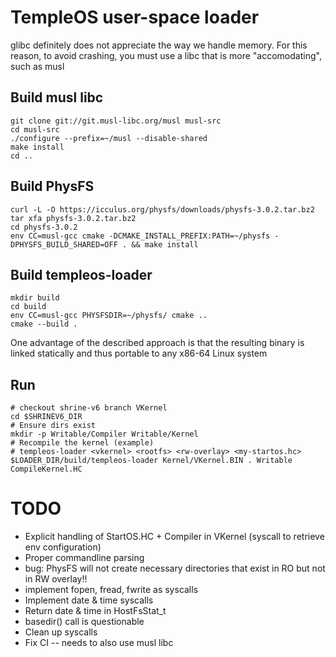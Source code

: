 # TempleOS user-space loader

glibc definitely does not appreciate the way we handle memory.
For this reason, to avoid crashing, you must use a libc that is more "accomodating", such as musl

## Build musl libc

    git clone git://git.musl-libc.org/musl musl-src
    cd musl-src
    ./configure --prefix=~/musl --disable-shared
    make install
    cd ..

## Build PhysFS

    curl -L -O https://icculus.org/physfs/downloads/physfs-3.0.2.tar.bz2
    tar xfa physfs-3.0.2.tar.bz2
    cd physfs-3.0.2
    env CC=musl-gcc cmake -DCMAKE_INSTALL_PREFIX:PATH=~/physfs -DPHYSFS_BUILD_SHARED=OFF . && make install

## Build templeos-loader

    mkdir build
    cd build
    env CC=musl-gcc PHYSFSDIR=~/physfs/ cmake ..
    cmake --build .

One advantage of the described approach is that the resulting binary is linked statically and thus portable to any x86-64 Linux system

## Run

    # checkout shrine-v6 branch VKernel
    cd $SHRINEV6_DIR
    # Ensure dirs exist
    mkdir -p Writable/Compiler Writable/Kernel
    # Recompile the kernel (example)
    # templeos-loader <vkernel> <rootfs> <rw-overlay> <my-startos.hc>
    $LOADER_DIR/build/templeos-loader Kernel/VKernel.BIN . Writable CompileKernel.HC

# TODO

- Explicit handling of StartOS.HC + Compiler in VKernel (syscall to retrieve env configuration)
- Proper commandline parsing
- bug: PhysFS will not create necessary directories that exist in RO but not in RW overlay!!
- implement fopen, fread, fwrite as syscalls
- Implement date & time syscalls
- Return date & time in HostFsStat_t
- basedir() call is questionable
- Clean up syscalls
- Fix CI -- needs to also use musl libc
